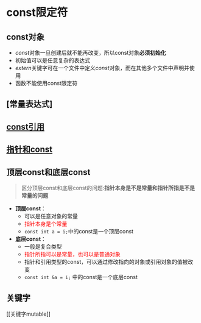 # const限定符

## const对象

- *const*对象一旦创建后就不能再改变，所以const对象**必须初始化**
- 初始值可以是任意复杂的表达式
- *extern*关键字可在一个文件中定义*const*对象，而在其他多个文件中声明并使用
- 函数不能使用const限定符

## [常量表达式]

## [const引用](c++-const-reference.md)

## [指针和const](c++-const-and-pointer.md)

## 顶层const和底层const

> 区分顶层const和底层const的问题:**指针本身是不是常量和指针所指是不是常量的问题**

- **顶层const**：
  - 可以是任意对象的常量
  - <font color="red">指针本身是个常量</font>
  - `const int a = i;`中的const是一个顶层const
- **底层const**：
  - 一般是复合类型
  - <font color="red">指针所指可以是常量，也可以是普通对象</font>
  - 指针和引用类型的const，可以通过修改指向的对象或引用对象的值被改变
  - ```const int &a = i;``` 中的const是一个底层const
  
## 关键字  

[[关键字mutable]]